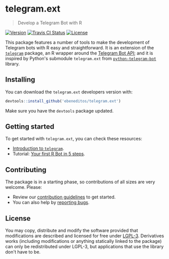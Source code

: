 # telegram.ext

> Develop a Telegram Bot with R

[![Version](https://img.shields.io/badge/version-0.7.0--dev-green.svg)]()
[![Travis CI Status](https://travis-ci.org/ebeneditos/telegram.ext.svg?branch=master)](https://travis-ci.org/ebeneditos/telegram.ext)
[![License](https://img.shields.io/cran/l/telegram.svg)](https://www.gnu.org/licenses/licenses.html)

This package features a number of tools to make the development of Telegram bots with R easy and straightforward.
It is an extension of the 
[`telegram`](https://github.com/lbraglia/telegram) package, an R wrapper around the
[Telegram Bot API](http://core.telegram.org/bots/api); and it is inspired by Python's submodule `telegram.ext` from
[`python-telegram-bot`](https://github.com/python-telegram-bot/python-telegram-bot) library.

## Installing

You can download the `telegram.ext` developers version with:

```r
devtools::install_github('ebeneditos/telegram.ext')
```

Make sure you have the `devtools` package updated.

## Getting started

To get started with `telegram.ext`, you can check these resources:

- [Introduction to `telegram`](https://github.com/lbraglia/telegram#telegram).
- Tutorial: [Your first R Bot in 5 steps](https://github.com/ebeneditos/telegram.ext/wiki/Tutorial-–-Your-first-R-Bot-in-5-steps).

## Contributing

The package is in a starting phase, so contributions of all sizes are very welcome. Please:
- Review our [contribution guidelines](https://github.com/ebeneditos/telegram.ext/blob/master/CONTRIBUTING.md) to get started.
- You can also help by [reporting bugs](https://github.com/ebeneditos/telegram.ext/issues/new).

## License

You may copy, distribute and modify the software provided that modifications are described and licensed for free under [LGPL-3](https://www.gnu.org/licenses/lgpl-3.0.html). Derivatives works (including modifications or anything statically linked to the package) can only be redistributed under LGPL-3, but applications that use the library don't have to be.
